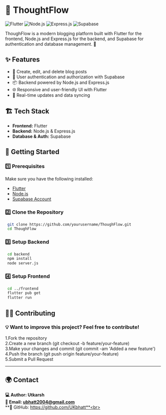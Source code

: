 # 📝 ThoughtFlow

![Flutter](https://img.shields.io/badge/Flutter-%2302569B.svg?style=for-the-badge&logo=Flutter&logoColor=white)
![Node.js](https://img.shields.io/badge/Node.js-%23339933.svg?style=for-the-badge&logo=Node.js&logoColor=white)
![Express.js](https://img.shields.io/badge/Express.js-%23000000.svg?style=for-the-badge&logo=Express&logoColor=white)
![Supabase](https://img.shields.io/badge/Supabase-%233ECF8E.svg?style=for-the-badge&logo=Supabase&logoColor=white)

ThoughFlow is a modern blogging platform built with Flutter for the frontend, Node.js and Express.js for the backend, and Supabase for authentication and database management. 🚀

## ✨ Features
- 📝 Create, edit, and delete blog posts
- 🔐 User authentication and authorization with Supabase
- 📦 Backend powered by Node.js and Express.js
- 🌐 Responsive and user-friendly UI with Flutter
- 🔄 Real-time updates and data syncing

## 🏗 Tech Stack
- **Frontend:** Flutter
- **Backend:** Node.js & Express.js
- **Database & Auth:** Supabase

## 🚀 Getting Started

### 1️⃣ Prerequisites
Make sure you have the following installed:
- [Flutter](https://flutter.dev/docs/get-started/install)
- [Node.js](https://nodejs.org/)
- [Supabase Account](https://supabase.com/)

### 2️⃣ Clone the Repository
```sh
 git clone https://github.com/yourusername/ThoughFlow.git
 cd ThoughFlow
```

### 3️⃣ Setup Backend
```sh
 cd backend
 npm install
 node server.js
```

### 4️⃣ Setup Frontend
```sh
 cd ../frontend
 flutter pub get
 flutter run
```

## 👨‍💻 Contributing
### 💡 Want to improve this project? Feel free to contribute!<br>
1.Fork the repository<br>
2.Create a new branch (git checkout -b feature/your-feature)<br>
3.Make your changes and commit (git commit -am 'Added a new feature')<br>
4.Push the branch (git push origin feature/your-feature)<br>
5.Submit a Pull Request<br> 

---

## 🌍 Contact
**💻 Author: Utkarsh**<br>
**📧 Email: ubhatt2004@gmail.com**<br>
**🐙 GitHub: https://github.com/UKbhatt**<br>
